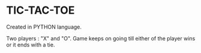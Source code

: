 # TIC-TAC-TOE

Created in PYTHON language.

Two players : "X" and "O".
Game keeps on going till either of the player wins or it ends with a tie.
